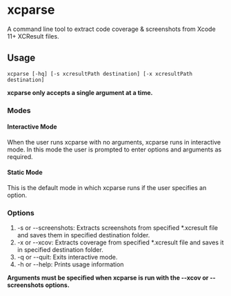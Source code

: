 # xcparse

A command line tool to extract code coverage & screenshots from Xcode 11+ XCResult files.

## Usage


```
xcparse [-hq] [-s xcresultPath destination] [-x xcresultPath destination]
```

**xcparse only accepts a single argument at a time.** 

### Modes


#### Interactive Mode
When the user runs xcparse with no arguments, xcparse runs in interactive mode. In this mode the user is prompted to enter options and arguments as required.

#### Static Mode
This is the default mode in which xcparse runs if the user specifies an option.

### Options

1. -s or --screenshots: Extracts screenshots from specified *.xcresult file and saves them in specified destination folder.
2. -x or --xcov: Extracts coverage from specified *.xcresult file and saves it in specified destination folder.
3. -q or --quit: Exits interactive mode.
4. -h or --help: Prints usage information

**Arguments must be specified when xcparse is run with the --xcov or --screenshots options.**
